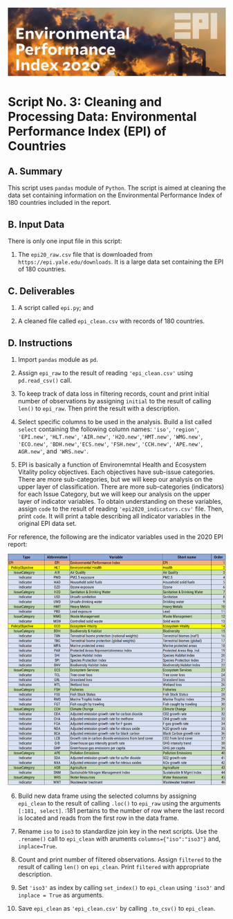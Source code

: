 ![EPI](https://github.com/jsacoba/pai789_finalproject/blob/main/aes-folder/EPI.PNG)

# Script No. 3: Cleaning and Processing Data: Environmental Performance Index (EPI) of Countries

## A. Summary

This script uses `pandas` module of `Python`. The script is aimed at cleaning the data set containing information on the Environmental Performance Index of 180 countries included in the report.

## B. Input Data

There is only one input file in this script:

1. The `epi20_raw.csv` file that is downloaded from `https://epi.yale.edu/downloads`. It is a large data set containing the EPI of 180 countries. 

## C. Deliverables

1. A script called `epi.py`; and

2. A cleaned file called `epi_clean.csv` with records of 180 countries.

## D. Instructions

1. Import `pandas` module as `pd`.

2. Assign `epi_raw` to the result of reading `'epi_clean.csv'` using  `pd.read_csv()` call.

3. To keep track of data loss in filtering records, count and print initial number of observations by assigning `initial` to the result of calling `len()` to `epi_raw`. Then print the result with a description.

4. Select specific columns to be used in the analysis. Build a list called  `select` containing  the following column names: `'iso'`, `'region'`, `'EPI.new'`, `'HLT.new'`, `'AIR.new'`, `'H2O.new'`,`'HMT.new'`, `'WMG.new'`, `'ECO.new'`, `'BDH.new'`,`'ECS.new'`, `'FSH.new'`, `'CCH.new'`, `'APE.new'`, `AGR.new'`, and `'WRS.new'`.

5. EPI is basically a function of Environemntal Health and Ecosystem Vitality policy objectives. Each objectives have sub-issue categories. There are more sub-categories, but we will keep our analysis on the upper layer of classification. There are more sub-categories (indicators) for each Issue Category, but we will keep our analysis on the upper layer of indicator variables. To obtain understanding on these variables, assign `code` to the result of reading `'epi2020_indicators.csv'` file. Then, print `code`. It will print a table describing all indicator variables in the original EPI data set.

For reference, the following are the indicator variables used in the 2020 EPI report:

![](https://github.com/jsacoba/pai789_finalproject/blob/main/script6_riskmap_world/epi_indicators.png)

6. Build new data frame using the selected columns by assigning `epi_clean` to the result of calling `.loc()` to `epi_raw` using the arguments `[:181, select]`. :181 pertains to the number of row where the last record is located and reads from the first row in the data frame.

7. Rename `iso` to `iso3` to standardize join key in the next scripts. Use the `.rename()` call to `epi_clean` with aruments `columns={"iso":"iso3"}` and, `inplace=True`.

8. Count and print number of filtered observations. Assign `filtered` to the result of calling `len()` on `epi_clean`. Print `filtered` with appropriate description.

9. Set `'iso3'` as index by calling `set_index()` to `epi_clean` using `'iso3'` and `inplace = True` as arguments.

10. Save `epi_clean` as `'epi_clean.csv'` by calling `.to_csv()` to `epi_clean`.